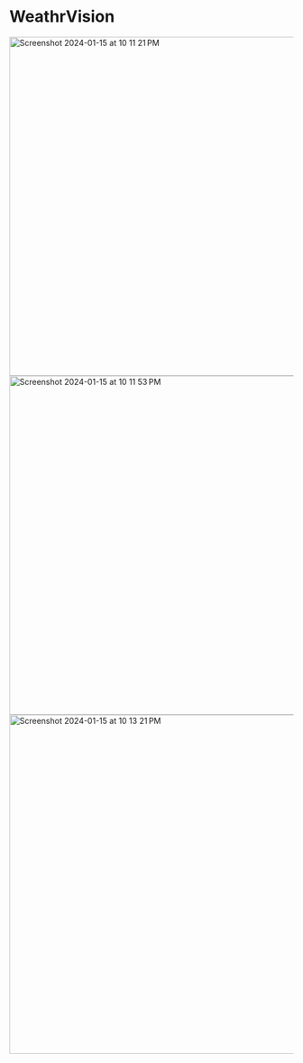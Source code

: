 # WeathrVision


<img width="600" alt="Screenshot 2024-01-15 at 10 11 21 PM" src="https://github.com/hamzachaudhry5/WeathrVision/assets/146875100/c25edc69-90c9-460b-bc48-535bc175503d">

<img width="600" alt="Screenshot 2024-01-15 at 10 11 53 PM" src="https://github.com/hamzachaudhry5/WeathrVision/assets/146875100/a216b3e2-0e1f-4de8-a1a5-43dc0b644e26">

<img width="600" alt="Screenshot 2024-01-15 at 10 13 21 PM" src="https://github.com/hamzachaudhry5/WeathrVision/assets/146875100/74f72fbd-1b1d-41d9-8fac-d78272cb95ec">

